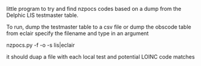 little program to try and find nzpocs codes based on a dump from the 
Delphic LIS testmaster table. 

To run, dump the testmaster table to a csv file or dump the obscode table from eclair 
specify the filename and type in an argument 

nzpocs.py -f <inputfilename> -o <outputfilename> -s lis|eclair

it should duap a file with each local test and potential LOINC code matches